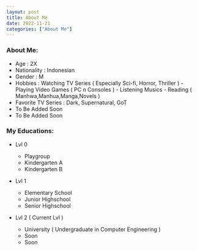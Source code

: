 ```yaml
---
layout: post
title: About Me
date: 2022-11-21
categories: ["About Me"]
---
```


### About Me:
- Age : 2X
- Nationality : Indonesian
- Gender : M
- Hobbies : Watching TV Series ( Especially Sci-fi, Horror, Thriller ) - Playing Video Games ( PC n Consoles ) - Listening Musics - Reading ( Manhwa,Manhua,Manga,Novels )
- Favorite TV Series : Dark, Supernatural, GoT
- To Be Added Soon
- To Be Added Soon


### My Educations:
- Lvl 0
  - Playgroup
  - Kindergarten A
  - Kindergarten B
 
- Lvl 1
  - Elementary School
  - Junior Highschool
  - Senior Highschool

- Lvl 2 ( Current Lvl )
  - University ( Undergraduate in Computer Engineering )
  - Soon
  - Soon
